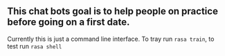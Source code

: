 ## This chat bots goal is to help people on practice before going on a first date.

Currently this is just a command line interface. To tray run `rasa train`, to test run `rasa shell`
